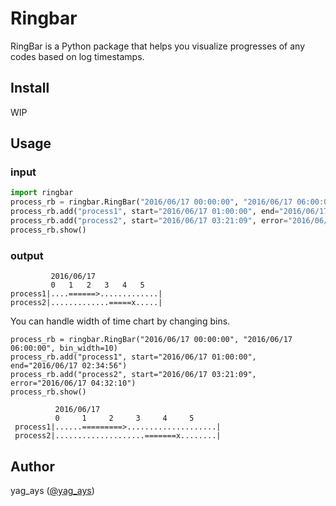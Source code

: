 # Ringbar

RingBar is a Python package that helps you visualize progresses of any codes based on log timestamps.

## Install

WIP

## Usage

### input

```py
import ringbar
process_rb = ringbar.RingBar("2016/06/17 00:00:00", "2016/06/17 06:00:00")
process_rb.add("process1", start="2016/06/17 01:00:00", end="2016/06/17 02:34:56")
process_rb.add("process2", start="2016/06/17 03:21:09", error="2016/06/17 04:32:10")
process_rb.show()
```

### output

```
         2016/06/17
         0   1   2   3   4   5    
process1|....======>.............|
process2|.............=====x.....|
```

You can handle width of time chart by changing bins.

```
process_rb = ringbar.RingBar("2016/06/17 00:00:00", "2016/06/17 06:00:00", bin_width=10)
process_rb.add("process1", start="2016/06/17 01:00:00", end="2016/06/17 02:34:56")
process_rb.add("process2", start="2016/06/17 03:21:09", error="2016/06/17 04:32:10")
process_rb.show()
```

```
          2016/06/17
          0     1     2     3     4     5      
 process1|......=========>....................|
 process2|....................=======x........|
```


## Author

yag_ays ([@yag_ays](https://twitter.com/yag_ays))
